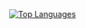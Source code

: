
<div align="center">
  <a href="https://github.com/BramRodenboog/github-readme-stats">
    <img src="https://github-readme-stats.vercel.app/api/top-langs/?username=JeremyVerweijRodenboog&theme=transparent&layout=compact" alt="Top Languages">
  </a>
</div>
